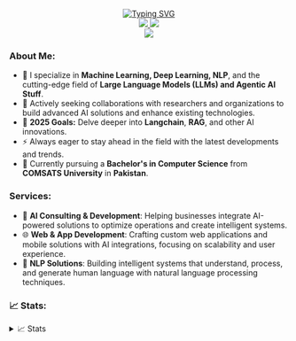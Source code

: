 <p align="center">
<a href="https://github.com/hasibwajid">
    <img src="https://readme-typing-svg.herokuapp.com?font=Georgia&duration=2000&pause=800&color=9745F5&center=true&multiline=true&width=650&height=80&lines=Hasib+Wajid;AI+Researcher+%7C+ML+%26+DL+Expert+%7C+NLP+%7C+LLMs" alt="Typing SVG" />
</a>
<br/>

<a href="https://www.linkedin.com/in/hasibwajid">
    <img src="https://img.shields.io/badge/-LinkedIn-blue?style=flat-square&logo=linkedin&color=white">
</a>
<a href="mailto:haseebwajidpersonal@gmail.com">
    <img src="https://img.shields.io/badge/-Email-red?style=flat-square&logo=gmail&logoColor=white">
</a>

<br/> 

<a href="https://github.com/Hasibwajid">
    <img src="https://github-stats-alpha.vercel.app/api?username=hasibwajid&cc=22272e&width=500px&tc=9745F5&ic=fff&bc=0000">
</a>
</p>

### About Me:
- 🌱 I specialize in **Machine Learning, Deep Learning, NLP**, and the cutting-edge field of **Large Language Models (LLMs) and Agentic AI Stuff**.
- 👯 Actively seeking collaborations with researchers and organizations to build advanced AI solutions and enhance existing technologies.
- 🥅 **2025 Goals:** Delve deeper into **Langchain**, **RAG**, and other AI innovations.
- ⚡ Always eager to stay ahead in the field with the latest developments and trends.
- 📖 Currently pursuing a **Bachelor's in Computer Science** from **COMSATS University** in **Pakistan**.

### Services:
- 🔧 **AI Consulting & Development**: Helping businesses integrate AI-powered solutions to optimize operations and create intelligent systems.
- 🌐 **Web & App Development**: Crafting custom web applications and mobile solutions with AI integrations, focusing on scalability and user experience.
- 🤖 **NLP Solutions**: Building intelligent systems that understand, process, and generate human language with natural language processing techniques.
  
### 📈 Stats:
<details>
<summary>📈 Stats</summary>
<br>
My Github Stats
<br>

![](http://github-profile-summary-cards.vercel.app/api/cards/profile-details?username=hasibwajid&theme=aura) 

![](http://github-profile-summary-cards.vercel.app/api/cards/repos-per-language?username=hasibwajid&theme=aura) 
![](http://github-profile-summary-cards.vercel.app/api/cards/most-commit-language?username=hasibwajid&theme=aura)

</details>

